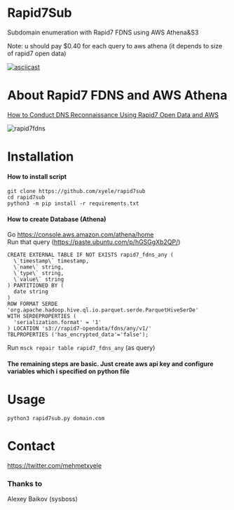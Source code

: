 # Rapid7Sub
Subdomain enumeration with Rapid7 FDNS using AWS Athena&S3

Note: u should pay $0.40 for each query to aws athena (it depends to size of rapid7 open data)

[![asciicast](https://asciinema.org/a/TXXwJ7G1J2bmD4I3OGY7oGUmn.svg)](https://asciinema.org/a/TXXwJ7G1J2bmD4I3OGY7oGUmn)

# About Rapid7 FDNS and AWS Athena
[How to Conduct DNS Reconnaissance Using Rapid7 Open Data and AWS](https://blog.rapid7.com/2018/10/16/how-to-conduct-dns-reconnaissance-for-02-using-rapid7-open-data-and-aws/)

![rapid7fdns](https://0xpatrik.com/content/images/2018/10/Domain_Infrastructure.jpg)

# Installation
#### How to install script
    git clone https://github.com/xyele/rapid7sub
    cd rapid7sub
    python3 -m pip install -r requirements.txt
#### How to create Database (Athena)
Go https://console.aws.amazon.com/athena/home <br>
Run that query (https://paste.ubuntu.com/p/hGSGgXb2QP/) <br>

```
CREATE EXTERNAL TABLE IF NOT EXISTS rapid7_fdns_any (
  \`timestamp\` timestamp,
  \`name\` string,
  \`type\` string,
  \`value\` string 
) PARTITIONED BY (
  date string 
)
ROW FORMAT SERDE 'org.apache.hadoop.hive.ql.io.parquet.serde.ParquetHiveSerDe'
WITH SERDEPROPERTIES (
  'serialization.format' = '1'
) LOCATION 's3://rapid7-opendata/fdns/any/v1/'
TBLPROPERTIES ('has_encrypted_data'='false');
```

Run `msck repair table rapid7_fdns_any` (as query)

#### The remaining steps are basic. Just create aws api key and configure variables which i specified on python file

# Usage
`python3 rapid7sub.py domain.com`

# Contact
https://twitter.com/mehmetxyele

### Thanks to
Alexey Baikov (sysboss)
